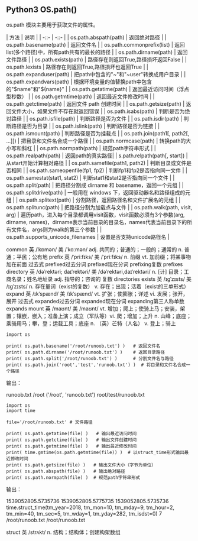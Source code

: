 ## Python3 OS.path()

os.path 模块主要用于获取文件的属性。

| 方法 | 说明 | 
| -::- | -::- | 
| os.path.abspath(path) | 返回绝对路径 |
| os.path.basename(path) | 返回文件名 |
| os.path.commonprefix(list) | 返回list(多个路径)中，所有path共有的最长的路径 |
| os.path.dirname(path) | 返回文件路径 |
| os.path.exists(path) | 路径存在则返回True,路径损坏返回False |
| os.path.lexists | 路径存在则返回True,路径损坏也返回True |
| os.path.expanduser(path) | 把path中包含的"~"和"~user"转换成用户目录 |
| os.path.expandvars(path) | 根据环境变量的值替换path中包含的"$name"和"${name}" |
| os.path.getatime(path) | 返回最近访问时间（浮点型秒数） |
| os.path.getmtime(path) | 返回最近文件修改时间 |
| os.path.getctime(path) | 返回文件 path 创建时间 |
| os.path.getsize(path) | 返回文件大小，如果文件不存在就返回错误 |
| os.path.isabs(path) | 判断是否为绝对路径 |
| os.path.isfile(path) | 判断路径是否为文件 |
| os.path.isdir(path) | 判断路径是否为目录 |
| os.path.islink(path) | 判断路径是否为链接 |
| os.path.ismount(path) | 判断路径是否为挂载点 |
| os.path.join(path1[, path2[, ...]]) | 把目录和文件名合成一个路径 |
| os.path.normcase(path) | 转换path的大小写和斜杠 |
| os.path.normpath(path) | 规范path字符串形式 |
| os.path.realpath(path) | 返回path的真实路径|
| s.path.relpath(path[, start]) | 从start开始计算相对路径 |
| os.path.samefile(path1, path2) | 判断目录或文件是否相同 |
| os.path.sameopenfile(fp1, fp2) | 判断fp1和fp2是否指向同一文件 |
| os.path.samestat(stat1, stat2) | 判断stat1和stat2是否指向同一个文件 |
| os.path.split(path) | 把路径分割成 dirname 和 basename，返回一个元组 |
| os.path.splitdrive(path) | 一般用在 windows 下，返回驱动器名和路径组成的元组 |
| os.path.splitext(path) | 分割路径，返回路径名和文件扩展名的元组 |
| os.path.splitunc(path) | 把路径分割为加载点与文件 |
| os.path.walk(path, visit, arg) | 遍历path，进入每个目录都调用visit函数，visit函数必须有3个参数(arg, dirname, names)，dirname表示当前目录的目录名，names代表当前目录下的所有文件名，args则为walk的第三个参数 |
| os.path.supports_unicode_filenames | 设置是否支持unicode路径名 |


common 英 /ˈkɒmən/  美 /ˈkɑːmən/ adj. 共同的；普通的；一般的；通常的 n. 普通；平民；公有地
prefix 英 /ˈpriːfɪks/  美 /ˈpriːfɪks/  n. 前缀 vt. 加前缀；将某事物加在前面 过去式 prefixed过去分词 prefixed现在分词 prefixing复数 prefixes
directory 英 /dəˈrektəri; daɪˈrektəri/  美 /dəˈrektəri,daɪˈrektəri/  n. [计] 目录；工商名录；姓名地址录 adj. 指导的；咨询的 复数 directories
exists 英 /ɪɡˈzɪsts/  美 /ɪɡˈzɪsts/ n. 存在量词（exist的复数） v. 存在；出现；活着（exist的三单形式）
expand 英 /ɪkˈspænd/  美 /ɪkˈspænd/ vt. 扩张；使膨胀；详述 vi. 发展；张开，展开 过去式 expanded过去分词 expanded现在分词 expanding第三人称单数 expands
mount 英 /maʊnt/  美 /maʊnt/ vt. 增加；爬上；使骑上马；安装，架置；镶嵌，嵌入；准备上演；成立（军队等）vi. 爬；增加；上升 n. 山峰；底座；乘骑用马；攀，登；运载工具；底座 n. （英）芒特（人名） v. 登上；骑上

```
import os
 
print( os.path.basename('/root/runoob.txt') )   # 返回文件名
print( os.path.dirname('/root/runoob.txt') )    # 返回目录路径
print( os.path.split('/root/runoob.txt') )      # 分割文件名与路径
print( os.path.join('root','test','runoob.txt') )  # 将目录和文件名合成一个路径
```
输出：
> 
runoob.txt
/root
('/root', 'runoob.txt')
root/test/runoob.txt


```
import os
import time
 
file='/root/runoob.txt' # 文件路径
 
print( os.path.getatime(file) )   # 输出最近访问时间
print( os.path.getctime(file) )   # 输出文件创建时间
print( os.path.getmtime(file) )   # 输出最近修改时间
print( time.gmtime(os.path.getmtime(file)) )  # 以struct_time形式输出最近修改时间
print( os.path.getsize(file) )   # 输出文件大小（字节为单位）
print( os.path.abspath(file) )   # 输出绝对路径
print( os.path.normpath(file) )  # 规范path字符串形式
```

输出：
> 
1539052805.5735736
1539052805.5775735
1539052805.5735736
time.struct_time(tm_year=2018, tm_mon=10, tm_mday=9, tm_hour=2, tm_min=40, tm_sec=5, tm_wday=1, tm_yday=282, tm_isdst=0)
7
/root/runoob.txt
/root/runoob.txt

struct 英 /strʌkt/ n. 结构；结构体；创建构架数组